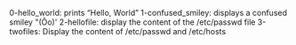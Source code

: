 0-hello_world: prints “Hello, World” 1-confused_smiley: displays a confused smiley "(Ôo)' 2-hellofile: display the content of the /etc/passwd file 3-twofiles: Display the content of /etc/passwd and /etc/hosts
